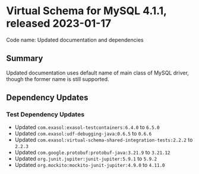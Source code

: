 # Virtual Schema for MySQL 4.1.1, released 2023-01-17

Code name: Updated documentation and dependencies

## Summary

Updated documentation uses default name of main class of MySQL driver, though the former name is still supported.

## Dependency Updates

### Test Dependency Updates

* Updated `com.exasol:exasol-testcontainers:6.4.0` to `6.5.0`
* Updated `com.exasol:udf-debugging-java:0.6.5` to `0.6.6`
* Updated `com.exasol:virtual-schema-shared-integration-tests:2.2.2` to `2.2.3`
* Updated `com.google.protobuf:protobuf-java:3.21.9` to `3.21.12`
* Updated `org.junit.jupiter:junit-jupiter:5.9.1` to `5.9.2`
* Updated `org.mockito:mockito-junit-jupiter:4.9.0` to `4.11.0`
